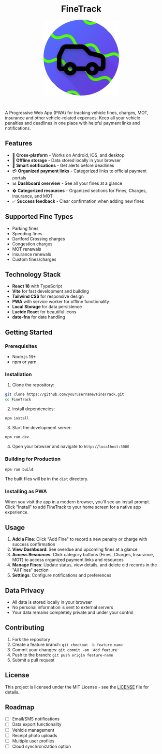 <h1 align="center">FineTrack</h1>

<p align="center">
    <img 
        src="./public/logo_image.png" 
        alt="FineTrack App Logo"
        width="250"
        height="250"
        />
</p></br>


A Progressive Web App (PWA) for tracking vehicle fines, charges, MOT, insurance and other vehicle-related expenses. Keep all your vehicle penalties and deadlines in one place with helpful payment links and notifications.

## Features

- 📱 **Cross-platform** - Works on Android, iOS, and desktop
- 💾 **Offline storage** - Data stored locally in your browser
- 🔔 **Smart notifications** - Get alerts before deadlines
- 💳 **Organized payment links** - Categorized links to official payment portals
- 📊 **Dashboard overview** - See all your fines at a glance
- �️ **Categorized resources** - Organized sections for Fines, Charges, Insurance, and MOT
- ✅ **Success feedback** - Clear confirmation when adding new fines

## Supported Fine Types

- Parking fines
- Speeding fines
- Dartford Crossing charges
- Congestion charges
- MOT renewals
- Insurance renewals
- Custom fines/charges

## Technology Stack

- **React 18** with TypeScript
- **Vite** for fast development and building
- **Tailwind CSS** for responsive design
- **PWA** with service worker for offline functionality
- **Local Storage** for data persistence
- **Lucide React** for beautiful icons
- **date-fns** for date handling

## Getting Started

### Prerequisites

- Node.js 16+ 
- npm or yarn

### Installation

1. Clone the repository:
```bash
git clone https://github.com/yourusername/FineTrack.git
cd FineTrack
```

2. Install dependencies:
```bash
npm install
```

3. Start the development server:
```bash
npm run dev
```

4. Open your browser and navigate to `http://localhost:3000`

### Building for Production

```bash
npm run build
```

The built files will be in the `dist` directory.

### Installing as PWA

When you visit the app in a modern browser, you'll see an install prompt. Click "Install" to add FineTrack to your home screen for a native app experience.

## Usage

1. **Add a Fine**: Click "Add Fine" to record a new penalty or charge with success confirmation
2. **View Dashboard**: See overdue and upcoming fines at a glance
3. **Access Resources**: Click category buttons (Fines, Charges, Insurance, MOT) to access organized payment links and resources
4. **Manage Fines**: Update status, view details, and delete old records in the "All Fines" section
5. **Settings**: Configure notifications and preferences

## Data Privacy

- All data is stored locally in your browser
- No personal information is sent to external servers
- Your data remains completely private and under your control

## Contributing

1. Fork the repository
2. Create a feature branch: `git checkout -b feature-name`
3. Commit your changes: `git commit -am 'Add feature'`
4. Push to the branch: `git push origin feature-name`
5. Submit a pull request

## License

This project is licensed under the MIT License - see the [LICENSE](./LICENSE) file for details.

## Roadmap

- [ ] Email/SMS notifications
- [ ] Data export functionality
- [ ] Vehicle management
- [ ] Receipt photo uploads
- [ ] Multiple user profiles
- [ ] Cloud synchronization option